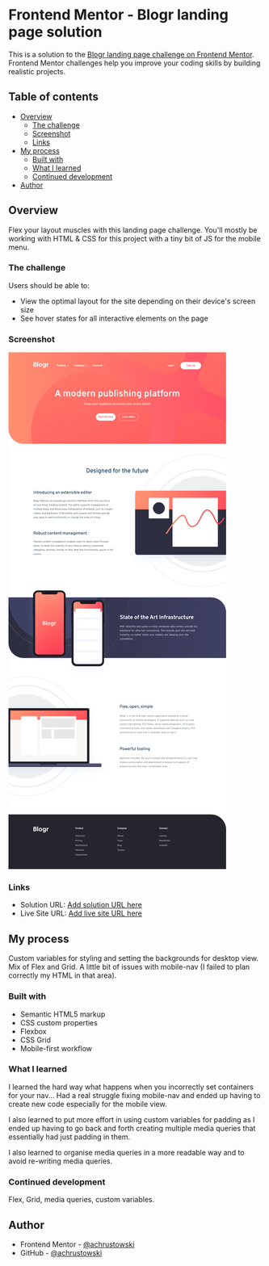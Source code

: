 # Frontend Mentor - Blogr landing page solution

This is a solution to the [Blogr landing page challenge on Frontend Mentor](https://www.frontendmentor.io/challenges/blogr-landing-page-EX2RLAApP). Frontend Mentor challenges help you improve your coding skills by building realistic projects.

## Table of contents

- [Overview](#overview)
  - [The challenge](#the-challenge)
  - [Screenshot](#screenshot)
  - [Links](#links)
- [My process](#my-process)
  - [Built with](#built-with)
  - [What I learned](#what-i-learned)
  - [Continued development](#continued-development)
- [Author](#author)

## Overview

Flex your layout muscles with this landing page challenge. You'll mostly be working with HTML & CSS for this project with a tiny bit of JS for the mobile menu.

### The challenge

Users should be able to:

- View the optimal layout for the site depending on their device's screen size
- See hover states for all interactive elements on the page

### Screenshot

![desktop-screenshot](./screenshots/desktop-design-screenshot.png)

### Links

- Solution URL: [Add solution URL here](https://achrustowski.github.io/blogr-landing-page-main/)
- Live Site URL: [Add live site URL here](https://achrustowski.github.io/blogr-landing-page-main/)

## My process

Custom variables for styling and setting the backgrounds for desktop view. Mix of Flex and Grid. A little bit of issues with mobile-nav (I failed to plan correctly my HTML in that area).

### Built with

- Semantic HTML5 markup
- CSS custom properties
- Flexbox
- CSS Grid
- Mobile-first workflow

### What I learned

I learned the hard way what happens when you incorrectly set containers for your nav... Had a real struggle fixing mobile-nav and ended up having to create new code especially for the mobile view.

I also learned to put more effort in using custom variables for padding as I ended up having to go back and forth creating multiple media queries that essentially had just padding in them.

I also learned to organise media queries in a more readable way and to avoid re-writing media queries.

### Continued development

Flex, Grid, media queries, custom variables.

## Author

- Frontend Mentor - [@achrustowski](https://www.frontendmentor.io/profile/achrustowski)
- GitHub - [@achrustowski](https://github.com/achrustowski)
